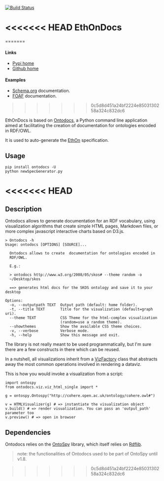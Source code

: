 [![Build Status](https://travis-ci.org/ConsenSys/EthOnDocs.svg?branch=master)](https://travis-ci.org/ConsenSys/EthOnDocs)

<<<<<<< HEAD
EthOnDocs
=======================
=======
#### Links

* [Pypi home](https://pypi.org/project/ontodocs/)
* [Github home](https://github.com/lambdamusic/ontodocs)

#### Examples

- [Schema.org](http://www.michelepasin.org/support/ontospy-examples/schema_org_topbraidttl/index.html) documentation.
- [FOAF](http://www.michelepasin.org/support/ontospy-examples/foafrdf/index.html) documentation.
>>>>>>> 0c5d8d451a24bf2224e8503130258a324c832dc6

EthOnDocs is based on [Ontodocs](https://github.com/lambdamusic/Ontodocs), a Python command line application aimed at facilitating the creation of documentation for ontologies encoded in RDF/OWL.

It is used to auto-generate the [EthOn](https://github.com/ConsenSys/EthOn) specification.

Usage
------------

```
pip install ontodocs -U
python newSpecGenerator.py
```
<<<<<<< HEAD
=======


Description
------------

Ontodocs allows to generate documentation for an RDF vocabulary, using visualization algorithms that create simple HTML pages, Markdown files, or more complex javascript interactive charts based on D3.js.

```
> Ontodocs -h
Usage: ontodocs [OPTIONS] [SOURCE]...

  Ontodocs allows to create  documentation for ontologies encoded in
  RDF/OWL.

  E.g.:

  > ontodocs http://www.w3.org/2008/05/skos# --theme random -o
  ~/Desktop/skos

  ==> generates html docs for the SKOS ontology and save it to your desktop

Options:
  -o, --outputpath TEXT  Output path (default: home folder).
  -t, --title TEXT       Title for the visualization (default=graph uri).
  --theme TEXT           CSS Theme for the html-complex visualization
                         (random=use a random theme).
  --showthemes           Show the available CSS theme choices.
  -v, --verbose          Verbose mode.
  -h, --help             Show this message and exit.
```

The library is not really meant to be used programmatically, but I'm sure there are a few constructs in there which can be reused.

In a nutshell, all visualizations inherit from a [VizFactory](https://github.com/lambdamusic/Ontodocs/blob/master/ontodocs/core/viz_factory.py) class that abstracts away the most common operations involved in rendering a dataviz.

This is how you would invoke a visualization from a script:

```
import ontospy
from ontodocs.viz.viz_html_single import *

g = ontospy.Ontospy("http://cohere.open.ac.uk/ontology/cohere.owl#")

v = HTMLVisualizer(g) # => instantiate the visualization object
v.build() # => render visualization. You can pass an 'output_path' parameter too
v.preview() # => open in browser

```


Dependencies
---------------
Ontodocs relies on the [OntoSpy](https://github.com/lambdamusic/Ontospy/wiki) library, which itself relies on [Rdflib](https://github.com/RDFLib/rdflib).

> note: the functionalities of Ontodocs used to be part of OntoSpy until v1.8.

>>>>>>> 0c5d8d451a24bf2224e8503130258a324c832dc6
